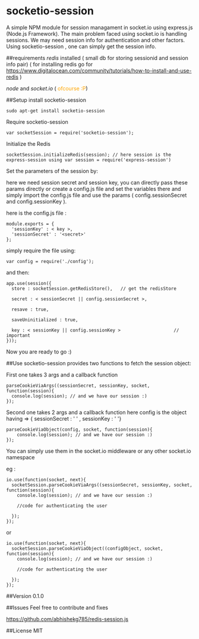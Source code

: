 socketio-session
==============

A simple NPM module for session managament in socket.io using express.js (Node.js Framework).
The main problem faced using socket.io is handling sessions. We may need session info for authentication and other factors.
Using socketio-session , one can simply get the session info.

##requirements
  <em>redis</em> installed ( small db for storing sessionid and session info pair)
  ( for installing redis go for https://www.digitalocean.com/community/tutorials/how-to-install-and-use-redis )

  <em>node</em> and <em>socket.io</em> ( <span style = 'color:orange'>ofcourse :P</span>)

##Setup
  install socketio-session


    sudo apt-get install socketio-session

  Require socketio-session

    var socketSession = require('socketio-session');

  Initialize the Redis

    socketSession.initializeRedis(session); // here session is the express-session using var session = require('express-session')  

  Set the parameters of the session by:

  here we need session secret and session key, you can directly pass these params directly or create a config.js file and set the variables there and simply import the config.js file and use the params ( config.sessionSecret and config.sessionKey ).

  here is the config.js file :

    module.exports = {
      'sessionKey' : < key >,
      'sessionSecret' : '<secret>'
    };

  simply require the file using:

    var config = require('./config');

  and then:

    app.use(session({
      store : socketSession.getRedisStore(),   // get the redisStore

      secret : < sessionSecret || config.sessionSecret >,

      resave : true,

      saveUninitialized : true,

      key : < sessionKey || config.sessionKey >                    // important
    }));

  Now you are ready to go :)

##Use
  socketio-session provides two functions to fetch the session object:

  First one takes 3 args and a callback function

    parseCookieViaArgs((sessionSecret, sessionKey, socket, function(session){
      console.log(session); // and we have our session :)
    });

  Second one takes 2 args and a callback function
  here config is the object having => { sessionSecret : ' <secret> ' ,  sessionKey : ' <key> '}

    parseCookieViaObject(config, socket, function(session){
        console.log(session); // and we have our session :)
    });

  You can simply use them in the socket.io middleware or any other socket.io namespace

  eg :

    io.use(function(socket, next){
      socketSession.parseCookieViaArgs((sessionSecret, sessionKey, socket, function(session){
        console.log(session); // and we have our session :)

        //code for authenticating the user

      });
    });

  or

    io.use(function(socket, next){
      socketSession.parseCookieViaObject((configObject, socket, function(session){
        console.log(session); // and we have our session :)

        //code for authenticating the user

      });
    });

##Version
  0.1.0

##Issues
  Feel free to contribute and fixes

  https://github.com/abhishekg785/redis-session.js

##License
  MIT
